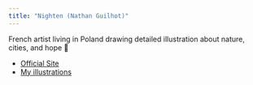 ```yaml
---
title: "Nighten (Nathan Guilhot)"
---
```


French artist living in Poland drawing detailed illustration about nature, cities, and hope 🌿

- [Official Site](https://nighten.fr/)
- [My illustrations](https://gallery.nighten.fr/)

